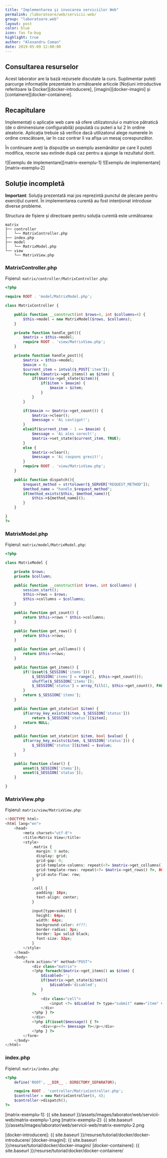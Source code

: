```yaml
---
title: "Implementarea şi invocarea serviciilor Web"
permalink: /laboratoare/web/servicii-web/
group: "laboratoare.web"
layout: post
color: blue
icon: fas fa-bug
highlight: true
author: "Alexandru Coman"
date: 2019-05-09 12:00:00
---
```


## Consultarea resurselor

Acest laborator are la bază rezursele discutate la curs.
Suplimentar puteți parcurge informațiile prezentate în următoarele articole [Noțiuni introductive referitoare la Docker][docker-introducere], [imagini][docker-imagini] și [containere][docker-containere].

## Recapitulare

Implementați o aplicație web care să ofere utilizatorului o matrice pătratică (de o diminensiune configurabilă) populată cu puteri a lui 2 în ordine aleatorie.
Aplicația trebuie să verifice dacă utilizatorul alege numerele în ordine crescătoare, iar în caz contrar îi va afișa un mesaj corespunzător.


În continuare aveți la dispoziție un exemplu asemănător pe care îl puteți modifica, rescrie sau extinde după caz pentru a ajunge la rezultatul dorit.

![Exemplu de implementare][matrix-exemplu-1]
![Exemplu de implementare][matrix-exemplu-2]

## Soluție incompletă

**Important**: Soluția prezentată mai jos reprezintă punctul de plecare pentru exercițiul curent.
În implementarea curentă au fost intenționat introduse diverse probleme.

Structura de fișiere și directoare pentru soluția curentă este următoarea:

```
matrix
├── controller
│   └── MatrixController.php
├── index.php
├── model
│   └── MatrixModel.php
└── view
    └── MatrixView.php
```

### MatrixController.php

Fișierul: `matrix/controller/MatrixController.php`:

```php
<?php

require ROOT . 'model/MatrixModel.php';

class MatrixController {

    public function __construct(int $rows=4, int $collumns=4) {
        $this->model = new MatrixModel($rows, $collumns);
    }

    private function handle_get(){
        $matrix = $this->model;
        require ROOT . 'view/MatrixView.php';
    }

    private function handle_post(){
        $matrix = $this->model;
        $maxim = 0;
        $current_item = intval($_POST['item']);
        foreach ($matrix->get_items() as $item) {
            if($matrix->get_state($item)){
                if($item > $maxim) {
                    $maxim = $item;
                }
            }
        }

        if($maxim == $matrix->get_count()) {
            $matrix->clear();
            $message = 'Ai castigat!';
        }
        elseif($current_item - 1 == $maxim) {
            $message = 'Ai ales corect!';
            $matrix->set_state($current_item, TRUE);
        }
        else {
            $matrix->clear();
            $message = 'Ai raspuns gresit!';
        }
        require ROOT . 'view/MatrixView.php';
    }

    public function dispatch(){
        $request_method = strtolower($_SERVER["REQUEST_METHOD"]);
        $method_name = "handle_$request_method";
        if(method_exists($this, $method_name)){
            $this->${method_name}();
        }
    }

}
?>
```

### MatrixModel.php

Fișierul: `matrix/model/MatrixModel.php`:

```php
<?php

class MatrixModel {

    private $rows;
    private $collumn;

    public function __construct(int $rows, int $collumns) {
        session_start();
        $this->rows = $rows;
        $this->collumns = $collumns;
    }

    public function get_count() {
        return $this->rows * $this->collumns;
    }

    public function get_rows() {
        return $this->rows;
    }

    public function get_collumns() {
        return $this->rows;
    }

    public function get_items() {
        if(!isset($_SESSION['items'])) {
            $_SESSION['items'] = range(1, $this->get_count());
            shuffle($_SESSION['items']);
            $_SESSION['status'] = array_fill(1, $this->get_count(), FALSE);            
        }
        return $_SESSION['items'];
    }

    public function get_state(int $item) {
        if(array_key_exists($item, $_SESSION['status']))
            return $_SESSION['status'][$item];
        return NULL;
    }

    public function set_state(int $item, bool $value) {
        if(array_key_exists($item, $_SESSION['status'])) {
            $_SESSION['status'][$item] = $value;
        }
    }

    public function clear() {
        unset($_SESSION['items']);
        unset($_SESSION['status']);
    }

}
```

### MatrixView.php

Fișierul: `matrix/view/MatrixView.php`:

```php
<!DOCTYPE html>
<html lang="en">
    <head>
        <meta charset="utf-8">
        <title>Matrix View</title>
        <style>
            .matrix {
              margin: 0 auto;
              display: grid;
              grid-gap: 0;
              grid-template-columns: repeat(<?= $matrix->get_collumns() ?>, 80px);
              grid-template-rows: repeat(<?= $matrix->get_rows() ?>, 80px);
              grid-auto-flow: row;
            }

            .cell {
              padding: 16px;
              text-align: center;
            }

            input[type=submit] {
              height: 64px;
              width: 64px;
              background-color: #fff;
              border-radius: 3px;
              border: 1px solid black;
              font-size: 32px;
            }
        </style>
    </head>
    <body>
        <form action="#" method="POST">
            <div class="matrix">
            <?php foreach($matrix->get_items() as $item) {
                $disabled='';
                if($matrix->get_state($item)){
                    $disabled='disabled';
                }
            ?>
                <div class="cell">
                    <input <?= $disabled ?> type="submit" name="item" value="<?= $item ?>">
                </div>
            <?php } ?>
            </div>
            <?php if(isset($message)) { ?>
                <div><p><?= $message ?></p></div>
            <?php } ?>
        </form>
    </body>
</html>
```

### index.php

Fișierul: `matrix/index.php`:

```php
<?php
    define('ROOT', __DIR__ . DIRECTORY_SEPARATOR);

    require ROOT . 'controller/MatrixController.php';
    $controller = new MatrixController(4, 4);
    $controller->dispatch();
?>
```

[matrix-exemplu-1]: {{ site.baseurl }}/assets/images/laborator/web/servicii-web/matrix-exemplu-1.png
[matrix-exemplu-2]: {{ site.baseurl }}/assets/images/laborator/web/servicii-web/matrix-exemplu-2.png

[docker-introducere]: {{ site.baseurl }}/resurse/tutorial/docker/docker-introducere/
[docker-imagini]: {{ site.baseurl }}/resurse/tutorial/docker/docker-imagini/
[docker-containere]: {{ site.baseurl }}/resurse/tutorial/docker/docker-containere/
